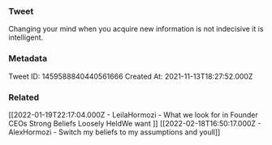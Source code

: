 ### Tweet
Changing your mind when you acquire new information is not indecisive it is intelligent.

### Metadata
Tweet ID: 1459588840440561666
Created At: 2021-11-13T18:27:52.000Z

### Related
[[2022-01-19T22:17:04.000Z - LeilaHormozi - What we look for in Founder CEOs Strong Beliefs Loosely HeldWe want ]]
[[2022-02-18T16:50:17.000Z - AlexHormozi - Switch my beliefs to my assumptions and youll]]

